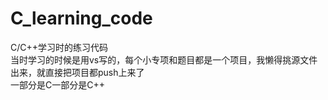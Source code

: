 # C_learning_code
C/C++学习时的练习代码  
当时学习的时候是用vs写的，每个小专项和题目都是一个项目，我懒得挑源文件出来，就直接把项目都push上来了  
一部分是C一部分是C++
